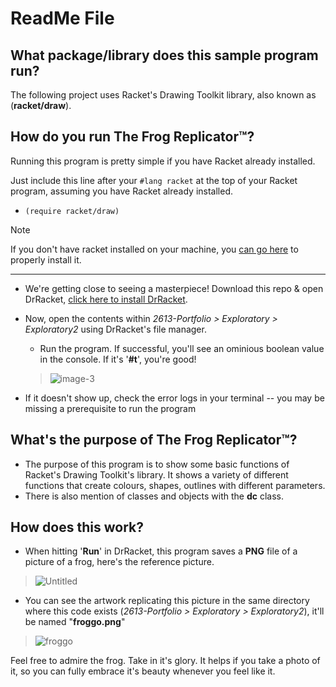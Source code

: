 # ReadMe File

## What package/library does this sample program run?

The following project uses Racket's Drawing Toolkit library, also known as (__racket/draw__).
  
## How do you run The Frog Replicator™?

Running this program is pretty simple if you have Racket already installed.

Just include this line after your `#lang racket` at the top of your Racket program, assuming you have Racket already installed.

- `(require racket/draw)`

> [!NOTE]
> If you don't have racket installed on your machine, you [can go here](https://docs.racket-lang.org/pollen/Installation.html) to properly install it.
---

- We're getting close to seeing a masterpiece! Download this repo & open DrRacket, [click here to install DrRacket](https://download.racket-lang.org/).
- Now, open the contents within _2613-Portfolio > Exploratory > Exploratory2_ using DrRacket's file manager.
	- Run the program. If successful, you'll see an ominious boolean value in the console. If it's '__#t__', you're good!
   
    >![image-3](https://github.com/CS2613-WI24-FR01B/exploration-activity-2-rkomoran/assets/103604250/3dcff9da-eac3-4ad1-ad41-074a114fe65e)

- If it doesn't show up, check the error logs in your terminal -- you may be missing a prerequisite to run the program

## What's the purpose of The Frog Replicator™?

- The purpose of this program is to show some basic functions of Racket's Drawing Toolkit's library. It shows a variety of different functions that create colours, shapes, outlines with different parameters.
- There is also mention of classes and objects with the __dc__ class.

## How does this work?

- When hitting '__Run__' in DrRacket, this program saves a __PNG__ file of a picture of a frog, here's the reference picture.

>![Untitled](https://github.com/CS2613-WI24-FR01B/exploration-activity-2-rkomoran/assets/103604250/29355516-31e8-444f-a0d5-e94888b443c5)

- You can see the artwork replicating this picture in the same directory where this code exists (_2613-Portfolio > Exploratory > Exploratory2_), it'll be named "__froggo.png__"

>![froggo](https://github.com/CS2613-WI24-FR01B/exploration-activity-2-rkomoran/assets/103604250/3c8cefe0-536e-4c2f-8e52-14a1515e05f8)

Feel free to admire the frog. Take in it's glory. It helps if you take a photo of it, so you can fully embrace it's beauty whenever you feel like it.
